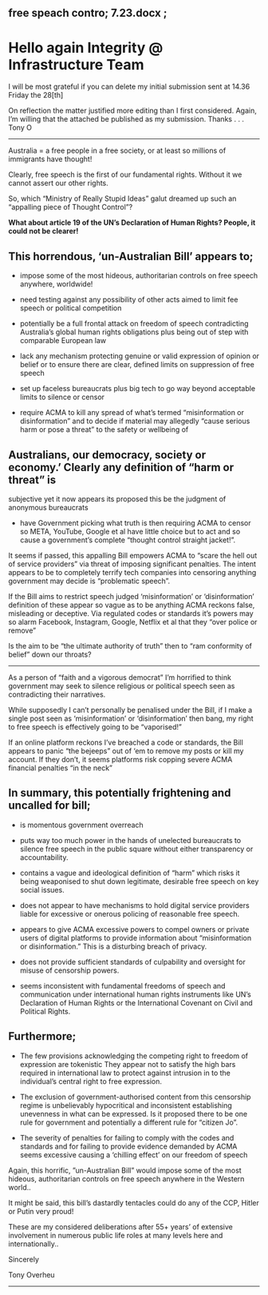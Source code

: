 ## free speach contro; 7.23.docx ;

# Hello again Integrity @ Infrastructure Team
 I will be most grateful if you can delete my initial submission sent at 14.36 Friday the 28[th]

 On reflection the matter justified more editing than I first considered. Again, I’m willing that the attached be published as my submission.
 Thanks . . . Tony O


-----

Australia = a free people in a free society, or at least so millions of immigrants have thought!


Clearly, free speech is the first of our fundamental rights. Without it we cannot assert our other rights.


So, which “Ministry of Really Stupid Ideas” galut dreamed up such an “appalling piece of Thought Control”?


**What about article 19 of the UN’s Declaration of Human Rights? People, it could not be clearer!**


## This horrendous, ‘un-Australian Bill’ appears to;



- impose some of the most hideous, authoritarian controls on free speech anywhere, worldwide!



- need testing against any possibility of other acts aimed to limit fee speech or political competition



- potentially be a full frontal attack on freedom of speech contradicting Australia’s global human rights
obligations plus being out of step with comparable European law

- lack any mechanism protecting genuine or valid expression of opinion or belief or to ensure there are
clear, defined limits on suppression of free speech



- set up faceless bureaucrats plus big tech to go way beyond acceptable limits to silence or censor



- require ACMA to kill any spread of what’s termed “misinformation or disinformation” and to decide if
material may allegedly “cause serious harm or pose a threat” to the safety or wellbeing of
## Australians, our democracy, society or economy.’ Clearly any definition of “harm or threat” is
subjective yet it now appears its proposed this be the judgment of anonymous bureaucrats

- have Government picking what truth is then requiring ACMA to censor so META, YouTube, Google et al
have little choice but to act and so cause a government’s complete “thought control straight jacket!”.

It seems if passed, this appalling Bill empowers ACMA to “scare the hell out of service providers” via threat
of imposing significant penalties. The intent appears to be to completely terrify tech companies into
censoring anything government may decide is “problematic speech”.

If the Bill aims to restrict speech judged ‘misinformation’ or ‘disinformation’ definition of these appear so
vague as to be anything ACMA reckons false, misleading or deceptive. Via regulated codes or standards
it’s powers may so alarm Facebook, Instagram, Google, Netflix et al that they “over police or remove”


Is the aim to be “the ultimate authority of truth” then to “ram conformity of belief” down our throats?


-----

As a person of “faith and a vigorous democrat” I’m horrified to think government may seek to silence
religious or political speech seen as contradicting their narratives.

While supposedly I can’t personally be penalised under the Bill, if I make a single post seen as
‘misinformation’ or ‘disinformation’ then bang, my right to free speech is effectively going to be “vaporised!”

If an online platform reckons I’ve breached a code or standards, the Bill appears to panic “the bejeeps” out
of ‘em to remove my posts or kill my account.
If they don’t, it seems platforms risk copping severe ACMA financial penalties “in the neck”


## In summary, this potentially frightening and uncalled for bill;



- is momentous government overreach



- puts way too much power in the hands of unelected bureaucrats to silence free speech in the public
square without either transparency or accountability.

- contains a vague and ideological definition of “harm” which risks it being weaponised to shut down
legitimate, desirable free speech on key social issues.

- does not appear to have mechanisms to hold digital service providers liable for excessive or
onerous policing of reasonable free speech.

- appears to give ACMA excessive powers to compel owners or private users of digital platforms to
provide information about “misinformation or disinformation.” This is a disturbing breach of privacy.

- does not provide sufficient standards of culpability and oversight for misuse of censorship powers.

- seems inconsistent with fundamental freedoms of speech and communication under international
human rights instruments like UN’s Declaration of Human Rights or the International Covenant on
Civil and Political Rights.


## Furthermore;



  - The few provisions acknowledging the competing right to freedom of expression are tokenistic
They appear not to satisfy the high bars required in international law to protect against intrusion in to
the individual’s central right to free expression.

  - The exclusion of government-authorised content from this censorship regime is unbelievably
hypocritical and inconsistent establishing unevenness in what can be expressed.
Is it proposed there to be one rule for government and potentially a different rule for “citizen Jo”.

  - The severity of penalties for failing to comply with the codes and standards and for failing to provide
evidence demanded by ACMA seems excessive causing a ‘chilling effect’ on our freedom of speech

Again, this horrific, ”un-Australian Bill” would impose some of the most hideous, authoritarian controls on
free speech anywhere in the Western world..


It might be said, this bill’s dastardly tentacles could do any of the CCP, Hitler or Putin very proud!


These are my considered deliberations after 55+ years’ of extensive involvement in numerous public life
roles at many levels here and internationally..

Sincerely

Tony Overheu


-----

